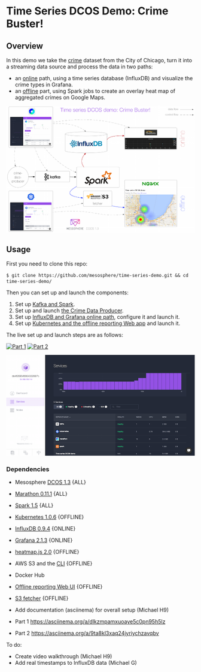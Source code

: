 # Time Series DCOS Demo: Crime Buster!

## Overview

In this demo we take the [crime](https://data.cityofchicago.org/Public-Safety/Crimes-2001-to-present/ijzp-q8t2) dataset from the City of Chicago, turn it into a streaming data source and process the data in two paths:

- an [online](online/) path, using a time series database (InfluxDB) and visualize the crime types in Grafana.
- an [offline](offline/) part, using Spark jobs to create an overlay heat map of aggregated crimes on Google Maps.

![Architecture](img/architecture-overview.png)

## Usage

First you need to clone this repo:

    $ git clone https://github.com/mesosphere/time-series-demo.git && cd time-series-demo/

Then you can set up and launch the components:

1. Set up [Kafka and Spark](stream-processing/).
1. Set up and launch [the Crime Data Producer](crime-data-producer/).
1. Set up [InfluxDB and Grafana online path](online/), configure it and launch it.
1. Set up [Kubernetes and the offline reporting Web app](offline/) and launch it.

The live set up and launch steps are as follows:

[![Part 1](https://asciinema.org/a/dlkzmpamxuoaye5c0pn95h5lz.png)](https://asciinema.org/a/dlkzmpamxuoaye5c0pn95h5lz)
[![Part 2](https://asciinema.org/a/9ta8kl3xaq24jyriychzavqbv.png)](https://asciinema.org/a/9ta8kl3xaq24jyriychzavqbv)


![DCOS dashboard](img/dcos-dashboard.png)


### Dependencies

- Mesosphere [DCOS 1.3](https://mesosphere.com/product/) {ALL}
 - [Marathon 0.11.1](https://mesosphere.github.io/marathon/) {ALL}
 - [Spark 1.5](https://spark.apache.org/) {ALL}
 - [Kubernetes 1.0.6](https://github.com/kubernetes/kubernetes/releases/tag/v1.0.6) {OFFLINE}
 - [InfluxDB 0.9.4](https://influxdb.com/) {ONLINE}
 - [Grafana 2.1.3](http://grafana.org/) {ONLINE}
- [heatmap.js 2.0](http://www.patrick-wied.at/static/heatmapjs/) {OFFLINE}
- AWS S3 and the [CLI](http://aws.amazon.com/documentation/cli/) {OFFLINE}
- Docker Hub
 - [Offline reporting Web UI](https://hub.docker.com/r/mhausenblas/tsdemo-offline-reporting-ui/) {OFFLINE}
 - [S3 fetcher](https://hub.docker.com/r/mhausenblas/tsdemo-s3-fetcher/) {OFFLINE}

- Add documentation (asciinema) for overall setup (Michael H9)
 - Part 1 https://asciinema.org/a/dlkzmpamxuoaye5c0pn95h5lz
 - Part 2 https://asciinema.org/a/9ta8kl3xaq24jyriychzavqbv

To do:

- Create video walkthrough (Michael H9)
- Add real timestamps to InfluxDB data (Michael G)
